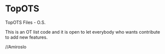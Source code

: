 TopOTS
======

TopOTS Files - O.S.

This is an OT list code and it is open to let everybody who wants contribute to add new features.

//Amiroslo
